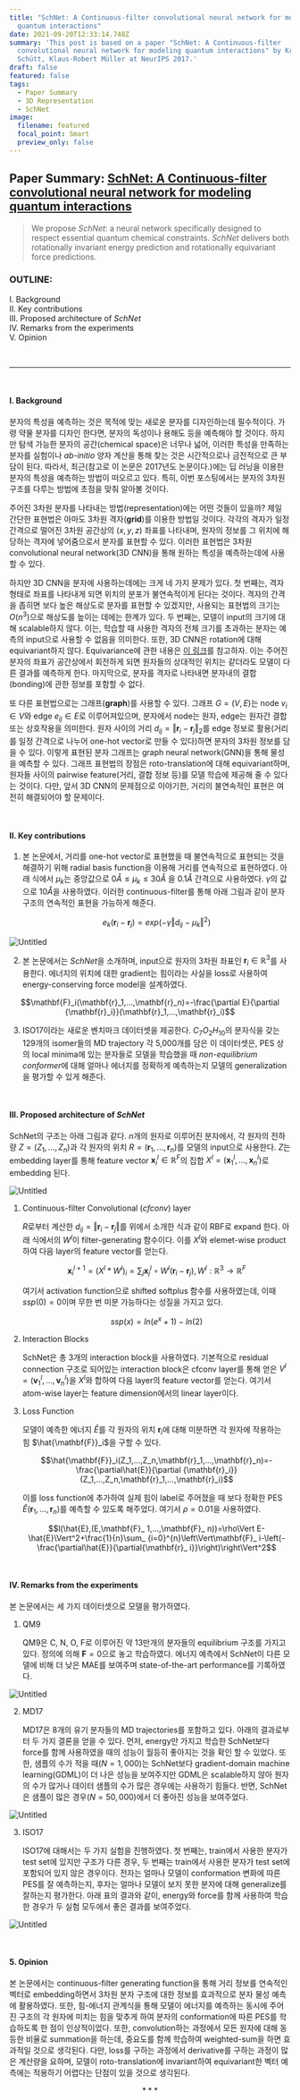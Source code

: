 ```yaml
---
title: "SchNet: A Continuous-filter convolutional neural network for modeling
  quantum interactions"
date: 2021-09-20T12:33:14.748Z
summary: 'This post is based on a paper "SchNet: A Continuous-filter
  convolutional neural network for modeling quantum interactions" by Kristof T.
  Schütt, Klaus-Robert Müller at NeurIPS 2017.'
draft: false
featured: false
tags:
  - Paper Summary
  - 3D Representation
  - SchNet
image:
  filename: featured
  focal_point: Smart
  preview_only: false
---
```

## Paper Summary: [SchNet: A Continuous-filter convolutional neural network for modeling quantum interactions](https://proceedings.neurips.cc/paper/2017/file/303ed4c69846ab36c2904d3ba8573050-Paper.pdf)

> We propose _SchNet_: a neural network specifically designed to respect essential quantum chemical constraints. _SchNet_ delivers both rotationally invariant energy prediction and rotationally equivariant force predictions.

### OUTLINE:
I. Background <br>
II. Key contributions <br>
III. Proposed architecture of _SchNet_ <br>
IV. Remarks from the experiments <br>
V. Opinion

<br>

---

<br>  

#### I. Background
분자의 특성을 예측하는 것은 목적에 맞는 새로운 분자를 디자인하는데 필수적이다. 가령 약물 분자를 디자인 한다면, 분자의 독성이나 용해도 등을 예측해야 할 것이다. 하지만 탐색 가능한 분자의 공간(chemical space)은 너무나 넓어, 이러한 특성을 만족하는 분자를 실험이나 *ab-initio* 양자 계산을 통해 찾는 것은 시간적으로나 금전적으로 큰 부담이 된다. 따라서, 최근(참고로 이 논문은 2017년도 논문이다.)에는 딥 러닝을 이용한 분자의 특성을 예측하는 방법이 떠오르고 있다. 특히, 이번 포스팅에서는 분자의 3차원 구조를 다루는 방법에 초점을 맞춰 알아볼 것이다.

주어진 3차원 분자를 나타내는 방법(representation)에는 어떤 것들이 있을까? 제일 간단한 표현법은 아마도 3차원 격자(**grid**)를 이용한 방법일 것이다. 각각의 격자가 일정 간격으로 떨어진 3차원 공간상의 $(x,y,z)$ 좌표를 나타내며, 원자의 정보를 그 위치에 해당하는 격자에 넣어줌으로서 분자를 표현할 수 있다. 이러한 표현법은 3차원 convolutional neural network(3D CNN)을 통해 원하는 특성을 예측하는데에 사용할 수 있다.

하지만 3D CNN을 분자에 사용하는데에는 크게 네 가지 문제가 있다. 첫 번째는, 격자 형태로 좌표를 나타내게 되면 위치의 분포가 불연속적이게 된다는 것이다. 격자의 간격을 좁히면 보다 높은 해상도로 분자를 표현할 수 있겠지만, 사용되는 표현법의 크기는 $O(n^3)$으로 해상도를 높이는 데에는 한계가 있다. 두 번째는, 모델이 input의 크기에 대해 scalable하지 않다. 이는, 학습할 때 사용한 격자의 전체 크기를 초과하는 분자는 예측의 input으로 사용할 수 없음을 의미한다. 또한, 3D CNN은 rotation에 대해 equivariant하지 않다. Equivariance에 관한 내용은 [이 링크]()를 참고하자. 이는 주어진 분자의 좌표가 공간상에서 회전하게 되면 원자들의 상대적인 위치는 같더라도 모델이 다른 결과를 예측하게 한다. 마지막으로, 분자를 격자로 나타내면 분자내의 결합(bonding)에 관한 정보를 포함할 수 없다. 

또 다른 표현법으로는 그래프(**graph**)를 사용할 수 있다. 그래프 $G = (V, E)$는 node $v_i\in V$와 edge $e_{ij}\in E$로 이루어져있으며, 분자에서 node는 원자, edge는 원자간 결합 또는 상호작용을 의미한다. 원자 사이의 거리 $d_{ij}=\Vert\mathbf{r}_i-\mathbf{r}_j\Vert_2$를 edge 정보로 활용(거리를 일정 간격으로 나누어 one-hot vector로 만들 수 있다)하면 분자의 3차원 정보를 담을 수 있다. 이렇게 표현된 분자 그래프는 graph neural network(GNN)을 통해 물성을 예측할 수 있다. 그래프 표현법의 장점은 roto-translation에 대해 equivariant하며, 원자들 사이의 pairwise feature(거리, 결합 정보 등)를 모델 학습에 제공해 줄 수 있다는 것이다. 다만, 앞서 3D CNN의 문제점으로 이야기한, 거리의 불연속적인 표현은 여전히 해결되어야 할 문제이다.

<br>

#### II. Key contributions
1. 본 논문에서, 거리를 one-hot vector로 표현했을 때 불연속적으로 표현되는 것을 해결하기 위해 radial basis function을 이용해 거리를 연속적으로 표현하였다. 아래 식에서 $\mu_k$는 중앙값으로 $0Å\leq\mu_k\leq30Å$ 을 $0.1Å$ 간격으로 사용하였다. $\gamma$의 값으로 $10Å$을 사용하였다. 이러한 continuous-filter를 통해 아래 그림과 같이 분자 구조의 연속적인 표현을 가능하게 해준다.

    $$e_ k(\mathbf{r}_ i-\mathbf{r}_ j)=exp(-\gamma\Vert d_ {ij}-\mu_ k\Vert^2)$$

    
![Untitled](https://github.com/WonhoZhung/starter-academic/blob/master/images/post3/Untitled%200.png?raw=true)

2. 본 논문에서는 *SchNet*을 소개하며, input으로 원자의 3차원 좌표인 $\mathbf{r}_i \in \mathbb{R}^3$를 사용한다. 에너지의 위치에 대한 gradient는 힘이라는 사실을 loss로 사용하여 energy-conserving force model을 설계하였다.

$$\mathbf{F}_i(\mathbf{r}_1,...,\mathbf{r}_n)=-\frac{\partial E}{\partial {\mathbf{r}_i}}(\mathbf{r}_1,...,\mathbf{r}_i)$$

3. ISO17이라는 새로운 벤치마크 데이터셋을 제공한다. $C_7O_2H_{10}$의 분자식을 갖는 129개의 isomer들의 MD trajectory 각 5,000개를 담은 이 데이터셋은, PES 상의 local minima에 있는 분자들로 모델을 학습했을 때 *non-equilibrium conformer*에 대해 얼마나 에너지를 정확하게 예측하는지 모델의 generalization을 평가할 수 있게 해준다. 

<br>

#### III. Proposed architecture of _SchNet_
SchNet의 구조는 아래 그림과 같다. $n$개의 원자로 이루어진 분자에서, 각 원자의 전하량 $Z=(Z_1,...,Z_n)$과 각 원자의 위치 $R=(\mathbf{r}_1,...,\mathbf{r}_n)$를 모델의 input으로 사용한다. $Z$는 embedding layer를 통해 feature vector $\mathbf{x}^l_i\in \mathbb{R}^F$의 집합 $X^l=(\mathbf{x}^l_1,...,\mathbf{x}^l_n)$로 embedding 된다. 

![Untitled](https://github.com/WonhoZhung/starter-academic/blob/master/images/post3/Untitled%201.png?raw=true)

1. Continuous-filter Convolutional (*cfconv*) layer

    $R$로부터 계산한 $d_{ij}=\Vert\mathbf{r}_i-\mathbf{r}_j\Vert$를 위에서 소개한 식과 같이 RBF로 expand 한다. 아래 식에서의 $W^l$이 filter-generating 함수이다. 이를 $X^l$와 elemet-wise product하여 다음 layer의 feature vector를 얻는다.

    $$\mathbf{x}_i^{l+1}=(X^l*W^l)_i=\sum_j\mathbf{x}^l_j\circ W^l(\mathbf{r}_i-\mathbf{r}_j),W^l:\mathbb{R}^3\to\mathbb{R}^F$$

    여기서 activation function으로 shifted softplus 함수를 사용하였는데, 이때 $ssp(0)=0$이며 무한 번 미분 가능하다는 성질을 가지고 있다.

    $$ssp(x)=ln(e^x+1)-ln(2)$$

2. Interaction Blocks

    SchNet은 총 3개의 interaction block을 사용하였다. 기본적으로 residual connection 구조로 되어있는 interaction block은 cfconv layer를 통해 얻은 $V^l=(\mathbf{v}_1^l,...,\mathbf{v}_n^l)$을 $X^l$와 합하여 다음 layer의 feature vector를 얻는다. 여기서 atom-wise layer는 feature dimension에서의 linear layer이다.

3. Loss Function

    모델이 예측한 에너지 $\hat{E}$를 각 원자의 위치 $\mathbf{r}_i$에 대해 미분하면 각 원자에 작용하는 힘 $\hat{\mathbf{F}}_i$을 구할 수 있다.

    $$\hat{\mathbf{F}}_i(Z_1,...,Z_n,\mathbf{r}_1,...,\mathbf{r}_n)=-\frac{\partial\hat{E}}{\partial {\mathbf{r}_i}}(Z_1,...,Z_n,\mathbf{r}_1,...,\mathbf{r}_i)$$

    이를 loss function에 추가하여 실제 힘이 label로 주어졌을 때 보다 정확한 PES $\hat{E}(\mathbf{r}_1,...,\mathbf{r}_n)$를 예측할 수 있도록 해주었다. 여기서 $\rho=0.01$을 사용하였다. 

    $$l(\hat{E},(E,\mathbf{F}_ 1,...,\mathbf{F}_ n))=\rho\Vert E-\hat{E}\Vert^2+\frac{1}{n}\sum_ {i=0}^{n}\left\Vert\mathbf{F}_ i-\left(-\frac{\partial\hat{E}}{\partial{\mathbf{r}_ i}}\right)\right\Vert^2$$

<br>

#### IV. Remarks from the experiments

본 논문에서는 세 가지 데이터셋으로 모델을 평가하였다.

1. QM9

    QM9은 C, N, O, F로 이루어진 약 13만개의 분자들의 equilibrium 구조를 가지고 있다. 정의에 의해 $\mathbf{F}=0$으로 놓고 학습하였다. 에너지 예측에서 SchNet이 다른 모델에 비해 더 낮은 MAE를 보여주며 state-of-the-art performance를 기록하였다. 

![Untitled](https://github.com/WonhoZhung/starter-academic/blob/master/images/post3/Untitled%202.png?raw=true)

2. MD17

    MD17은 8개의 유기 분자들의 MD trajectories를 포함하고 있다. 아래의 결과로부터 두 가지 결론을 얻을 수 있다. 먼저, energy만 가지고 학습한 SchNet보다 force를 함께 사용하였을 때의 성능이 월등히 좋아지는 것을 확인 할 수 있었다. 또한, 샘플의 수가 적을 때($N=1,000$)는 SchNet보다 gradient-domain machine learning(GDML)이 더 나은 성능을 보여주지만 GDML은 scalable하지 않아 원자의 수가 많거나 데이터 샘플의 수가 많은 경우에는 사용하기 힘들다. 반면, SchNet은 샘플이 많은 경우($N=50,000$)에서 더 좋아진 성능을 보여주었다. 

![Untitled](https://github.com/WonhoZhung/starter-academic/blob/master/images/post3/Untitled%203.png?raw=true)

3. ISO17

    ISO17에 대해서는 두 가지 실험을 진행하였다. 첫 번째는, train에서 사용한 분자가 test set에 있지만 구조가 다른 경우, 두 번째는 train에서 사용한 분자가 test set에 포함되어 있지 않은 경우이다. 전자는 얼마나 모델이 conformation 변화에 따른 PES를 잘 예측하는지, 후자는 얼마나 모델이 보지 못한 분자에 대해 generalize를 잘하는지 평가한다. 아래 표의 결과와 같이, energy와 force를 함께 사용하여 학습한 경우가 두 실험 모두에서 좋은 결과를 보여주었다. 

![Untitled](https://github.com/WonhoZhung/starter-academic/blob/master/images/post3/Untitled%204.png?raw=true)

<br>

#### 5. Opinion
본 논문에서는 continuous-filter generating function을 통해 거리 정보를 연속적인 벡터로 embedding하면서 3차원 분자 구조에 대한 정보를 효과적으로 분자 물성 예측에 활용하였다. 또한, 힘-에너지 관계식을 통해 모델이 에너지를 예측하는 동시에 주어진 구조의 각 원자에 미치는 힘을 맞추게 하여 분자의 conformation에 따른 PES를 학습하도록 한 점이 인상적이었다. 또한, convolution하는 과정에서 모든 원자에 대해 동등한 비율로 summation을 하는데, 중요도를 함께 학습하여 weighted-sum을 하면 효과적일 것으로 생각된다. 다만, loss를 구하는 과정에서 derivative를 구하는 과정이 많은 계산량을 요하며, 모델이 roto-translation에 invariant하여 equivariant한 벡터 예측에는 적용하기 어렵다는 단점이 있을 것으로 생각된다.

$$***$$